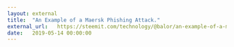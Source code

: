 ```yaml
---
layout: external
title:  "An Example of a Maersk Phishing Attack."
external_url:   https://steemit.com/technology/@balor/an-example-of-a-maersk-phishing-attack
date:   2019-05-14 00:00:00
---
```

